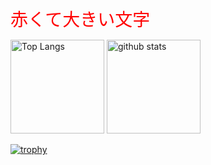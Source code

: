<span style="font-size: 200%; color: red;">赤くて大きい文字</span>

<p align="left"> 
  <img alt="Top Langs" height="150px" src="https://github-readme-stats.vercel.app/api/top-langs/?username=ituki0426&layout=compact&count_private=true&show_icons=true&theme=onedark" />
  <img alt="github stats" height="150px" src="https://github-readme-stats.vercel.app/api?username=ituki0426&count_private=true&show_icons=true&show_icons=true&theme=onedark" />
</p>

[![trophy](https://github-profile-trophy.vercel.app/?username=ituki0426&theme=onedark&column=7)](https://github.com/ryo-ma/github-profile-trophy)
